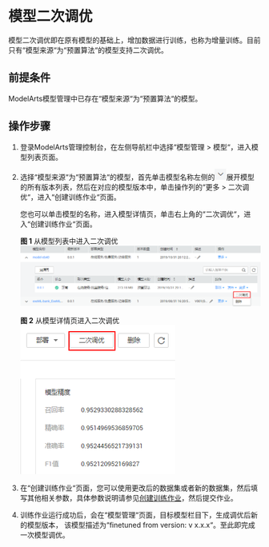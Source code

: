 # 模型二次调优<a name="modelarts_23_0104"></a>

模型二次调优即在原有模型的基础上，增加数据进行训练，也称为增量训练。目前只有“模型来源“为“预置算法“的模型支持二次调优。

## 前提条件<a name="section19936753797"></a>

ModelArts模型管理中已存在“模型来源“为“预置算法“的模型。

## 操作步骤<a name="section1295042119510"></a>

1.  登录ModelArts管理控制台，在左侧导航栏中选择“模型管理 \> 模型“，进入模型列表页面。
2.  选择“模型来源“为“预置算法“的模型，首先单击模型名称左侧的![](figures/icon_42.png)展开模型的所有版本列表，然后在对应的模型版本中，单击操作列的“更多 \> 二次调优“，进入“创建训练作业“页面。

    您也可以单击模型的名称，进入模型详情页，单击右上角的“二次调优“，进入“创建训练作业“页面。

    **图 1**  从模型列表中进入二次调优<a name="fig1864617195319"></a>  
    ![](figures/从模型列表中进入二次调优.png "从模型列表中进入二次调优")

    **图 2**  从模型详情页进入二次调优<a name="fig134816514536"></a>  
    ![](figures/从模型详情页进入二次调优.png "从模型详情页进入二次调优")

3.  在“创建训练作业“页面，您可以使用更改后的数据集或者新的数据集，然后填写其他相关参数，具体参数说明请参见[创建训练作业](创建训练作业.md#section210412592420)，然后提交作业。
4.  训练作业运行成功后，会在“模型管理“页面，目标模型栏目下，生成调优后新的模型版本， 该模型描述为“finetuned from version: v x.x.x“。至此即完成一次模型调优。

